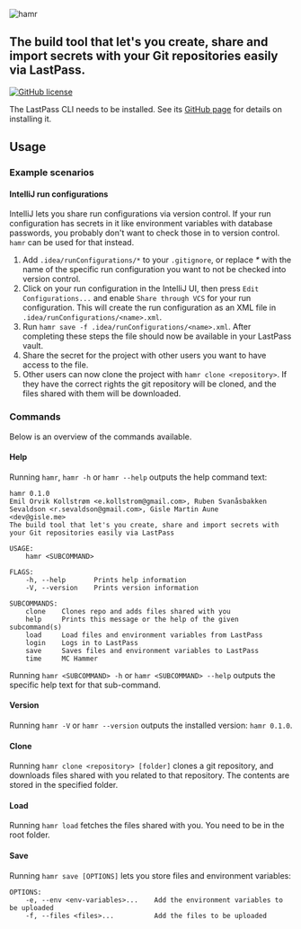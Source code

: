 ![hamr](https://raw.githubusercontent.com/sportradar/hamr/how-to/hamr-logo.png)
## The build tool that let's you create, share and import secrets with your Git repositories easily via LastPass.
[![GitHub license](https://img.shields.io/badge/license-Apache%20License%202.0-blue.svg?style=flat)](http://www.apache.org/licenses/LICENSE-2.0)

The LastPass CLI needs to be installed. 
See its [GitHub page](https://github.com/lastpass/lastpass-cli) for details on installing it.

## Usage

### Example scenarios

#### IntelliJ run configurations
IntelliJ lets you share run configurations via version control.
If your run configuration has secrets in it like environment variables with database passwords, you probably don't want to check those in to version control.
`hamr` can be used for that instead. 
 
 1. Add `.idea/runConfigurations/*` to your `.gitignore`, or replace _*_ with the name of the specific run configuration you want to not be checked into version control.
 2. Click on your run configuration in the IntelliJ UI, then press `Edit Configurations...` and enable `Share through VCS` for your run configuration. 
 This will create the run configuration as an XML file in `.idea/runConfigurations/<name>.xml`. 
 3. Run `hamr save -f .idea/runConfigurations/<name>.xml`. After completing these steps the file should now be available in your LastPass vault.
 4. Share the secret for the project with other users you want to have access to the file.
 5. Other users can now clone the project with `hamr clone <repository>`. 
 If they have the correct rights the git repository will be cloned, and the files shared with them will be downloaded. 

### Commands
Below is an overview of the commands available.

#### Help
Running `hamr`, `hamr -h` or `hamr --help` outputs the help command text:

```
hamr 0.1.0
Emil Orvik Kollstrøm <e.kollstrom@gmail.com>, Ruben Svanåsbakken Sevaldson <r.sevaldson@gmail.com>, Gisle Martin Aune
<dev@gisle.me>
The build tool that let's you create, share and import secrets with your Git repositories easily via LastPass

USAGE:
    hamr <SUBCOMMAND>

FLAGS:
    -h, --help       Prints help information
    -V, --version    Prints version information

SUBCOMMANDS:
    clone    Clones repo and adds files shared with you
    help     Prints this message or the help of the given subcommand(s)
    load     Load files and environment variables from LastPass
    login    Logs in to LastPass
    save     Saves files and environment variables to LastPass
    time     MC Hammer
```

Running `hamr <SUBCOMMAND> -h` or `hamr <SUBCOMMAND> --help` outputs the specific help text for that sub-command.

#### Version
Running `hamr -V` or `hamr --version` outputs the installed version: `hamr 0.1.0`.

#### Clone
Running `hamr clone <repository> [folder]` clones a git repository, and downloads files shared with you related to that repository.
The contents are stored in the specified folder.

#### Load
Running `hamr load` fetches the files shared with you. 
You need to be in the root folder. 

#### Save
Running `hamr save [OPTIONS]` lets you store files and environment variables:

```
OPTIONS:
    -e, --env <env-variables>...    Add the environment variables to be uploaded
    -f, --files <files>...          Add the files to be uploaded
```

